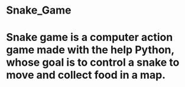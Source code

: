 <h1>Snake_Game<h1/>
Snake game is a computer action game made with the help Python, whose goal is to control a snake to move and collect food in a map.
